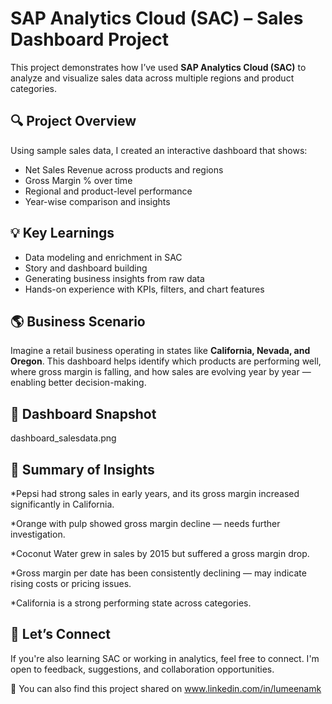 # SAP Analytics Cloud (SAC) – Sales Dashboard Project

This project demonstrates how I’ve used **SAP Analytics Cloud (SAC)** to analyze and visualize sales data across multiple regions and product categories.

## 🔍 Project Overview

Using sample sales data, I created an interactive dashboard that shows:
- Net Sales Revenue across products and regions
- Gross Margin % over time
- Regional and product-level performance
- Year-wise comparison and insights

## 💡 Key Learnings
- Data modeling and enrichment in SAC
- Story and dashboard building
- Generating business insights from raw data
- Hands-on experience with KPIs, filters, and chart features

## 🌎 Business Scenario
Imagine a retail business operating in states like **California, Nevada, and Oregon**. This dashboard helps identify which products are performing well, where gross margin is falling, and how sales are evolving year by year — enabling better decision-making.

## 📸 Dashboard Snapshot
dashboard_salesdata.png

## 🌟 Summary of Insights

*Pepsi had strong sales in early years, and its gross margin increased significantly in California.

*Orange with pulp showed gross margin decline — needs further investigation.

*Coconut Water grew in sales by 2015 but suffered a gross margin drop.

*Gross margin per date has been consistently declining — may indicate rising costs or pricing issues.

*California is a strong performing state across categories.


 
## 🤝 Let’s Connect
If you're also learning SAC or working in analytics, feel free to connect. I'm open to feedback, suggestions, and collaboration opportunities.

🚀 You can also find this project shared on www.linkedin.com/in/lumeenamk

